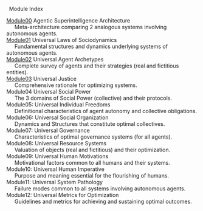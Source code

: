 ﻿` `Module Index

[Module00](Module00/Agentic-Superintelligence-Architecture.md) Agentic Superintelligence Architecture  
`	`Meta-architecture comparing 2 analogous systems involving autonomous agents.  
[Module01](Module01/Laws-of-Sociodynamics.md) Universal Laws of Sociodynamics  
`	`Fundamental structures and dynamics underlying systems of autonomous agents.  
[Module02](Module02/Agent-Archetypes.md)  Universal Agent Archetypes  
`	`Complete survey of agents and their strategies (real and fictitious entities).  
[Module03](Module03/Justice.md) Universal Justice  
`	`Comprehensive rationale for optimizing systems.  
Module04  Universal Social Power  
`	`The 3 domains of Social Power (collective) and their protocols.  
Module05:  Universal Individual Freedoms  
`	`Definitional characteristics of agent autonomy and collective obligations.  
Module06:  Universal Social Organization  
`	`Dynamics and Structures that constitute optimal collectives.  
Module07:  Universal Governance  
`	`Characteristics of optimal governance systems (for all agents).  
Module08:  Universal Resource Systems  
`	`Valuation of objects (real and fictitious) and their optimization.  
Module09:  Universal Human Motivations  
`	`Motivational factors common to all humans and their systems.  
Module10:  Universal Human Imperative  
`	`Purpose and meaning essential for the flourishing of humans.  
Module11:  Universal System Pathology  
`	`Failure modes common to all systems involving autonomous agents.  
Module12:  Universal Metrics for Optimization  
`	`Guidelines and metrics for achieving and sustaining optimal outcomes.










